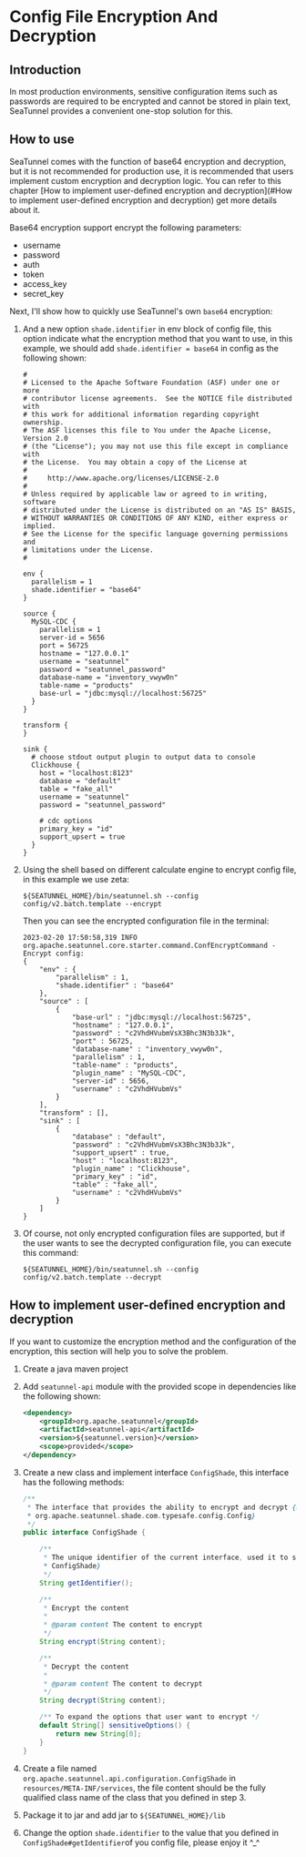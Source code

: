 # Config File Encryption And Decryption

## Introduction

In most production environments, sensitive configuration items such as passwords are required to be encrypted and cannot be stored in plain text, SeaTunnel provides a convenient one-stop solution for this.

## How to use

SeaTunnel comes with the function of base64 encryption and decryption, but it is not recommended for production use, it is recommended that users implement custom encryption and decryption logic. You can refer to this chapter [How to implement user-defined encryption and decryption](#How to implement user-defined encryption and decryption) get more details about it.

Base64 encryption support encrypt the following parameters:
- username
- password
- auth
- token
- access_key
- secret_key

Next, I'll show how to quickly use SeaTunnel's own `base64` encryption:

1. And a new option `shade.identifier` in env block of config file, this option indicate what the encryption method that you want to use, in this example, we should add `shade.identifier = base64` in config as the following shown:

   ```hocon
   #
   # Licensed to the Apache Software Foundation (ASF) under one or more
   # contributor license agreements.  See the NOTICE file distributed with
   # this work for additional information regarding copyright ownership.
   # The ASF licenses this file to You under the Apache License, Version 2.0
   # (the "License"); you may not use this file except in compliance with
   # the License.  You may obtain a copy of the License at
   #
   #     http://www.apache.org/licenses/LICENSE-2.0
   #
   # Unless required by applicable law or agreed to in writing, software
   # distributed under the License is distributed on an "AS IS" BASIS,
   # WITHOUT WARRANTIES OR CONDITIONS OF ANY KIND, either express or implied.
   # See the License for the specific language governing permissions and
   # limitations under the License.
   #

   env {
     parallelism = 1
     shade.identifier = "base64"
   }

   source {
     MySQL-CDC {
       parallelism = 1
       server-id = 5656
       port = 56725
       hostname = "127.0.0.1"
       username = "seatunnel"
       password = "seatunnel_password"
       database-name = "inventory_vwyw0n"
       table-name = "products"
       base-url = "jdbc:mysql://localhost:56725"
     }
   }

   transform {
   }

   sink {
     # choose stdout output plugin to output data to console
     Clickhouse {
       host = "localhost:8123"
       database = "default"
       table = "fake_all"
       username = "seatunnel"
       password = "seatunnel_password"

       # cdc options
       primary_key = "id"
       support_upsert = true
     }
   }
   ```
2. Using the shell based on different calculate engine to encrypt config file, in this example we use zeta:

   ```shell
   ${SEATUNNEL_HOME}/bin/seatunnel.sh --config config/v2.batch.template --encrypt
   ```

   Then you can see the encrypted configuration file in the terminal:

   ```log
   2023-02-20 17:50:58,319 INFO  org.apache.seatunnel.core.starter.command.ConfEncryptCommand - Encrypt config: 
   {
       "env" : {
           "parallelism" : 1,
           "shade.identifier" : "base64"
       },
       "source" : [
           {
               "base-url" : "jdbc:mysql://localhost:56725",
               "hostname" : "127.0.0.1",
               "password" : "c2VhdHVubmVsX3Bhc3N3b3Jk",
               "port" : 56725,
               "database-name" : "inventory_vwyw0n",
               "parallelism" : 1,
               "table-name" : "products",
               "plugin_name" : "MySQL-CDC",
               "server-id" : 5656,
               "username" : "c2VhdHVubmVs"
           }
       ],
       "transform" : [],
       "sink" : [
           {
               "database" : "default",
               "password" : "c2VhdHVubmVsX3Bhc3N3b3Jk",
               "support_upsert" : true,
               "host" : "localhost:8123",
               "plugin_name" : "Clickhouse",
               "primary_key" : "id",
               "table" : "fake_all",
               "username" : "c2VhdHVubmVs"
           }
       ]
   }
   ```
3. Of course, not only encrypted configuration files are supported, but if the user wants to see the decrypted configuration file, you can execute this command:

   ```shell
   ${SEATUNNEL_HOME}/bin/seatunnel.sh --config config/v2.batch.template --decrypt
   ```

## How to implement user-defined encryption and decryption

If you want to customize the encryption method and the configuration of the encryption, this section will help you to solve the problem.

1. Create a java maven project

2. Add `seatunnel-api` module with the provided scope in dependencies like the following shown:

   ```xml
   <dependency>
       <groupId>org.apache.seatunnel</groupId>
       <artifactId>seatunnel-api</artifactId>
       <version>${seatunnel.version}</version>
       <scope>provided</scope>
   </dependency>
   ```
3. Create a new class and implement interface `ConfigShade`, this interface has the following methods:

   ```java
   /**
    * The interface that provides the ability to encrypt and decrypt {@link
    * org.apache.seatunnel.shade.com.typesafe.config.Config}
    */
   public interface ConfigShade {

       /**
        * The unique identifier of the current interface, used it to select the correct {@link
        * ConfigShade}
        */
       String getIdentifier();

       /**
        * Encrypt the content
        *
        * @param content The content to encrypt
        */
       String encrypt(String content);

       /**
        * Decrypt the content
        *
        * @param content The content to decrypt
        */
       String decrypt(String content);

       /** To expand the options that user want to encrypt */
       default String[] sensitiveOptions() {
           return new String[0];
       }
   }
   ```
4. Create a file named `org.apache.seatunnel.api.configuration.ConfigShade` in `resources/META-INF/services`, the file content should be the fully qualified class name of the class that you defined in step 3.

5. Package it to jar and add jar to `${SEATUNNEL_HOME}/lib`
6. Change the option `shade.identifier` to the value that you defined in `ConfigShade#getIdentifier`of you config file, please enjoy it \^_\^

